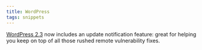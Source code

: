 ```yaml
---
title: WordPress
tags: snippets
---
```


[WordPress 2.3](http://wordpress.org/development/2007/09/wordpress-23/ 'WordPress 2.3') now includes an update notification feature: great for helping you keep on top of all those rushed remote vulnerability fixes.
